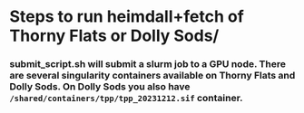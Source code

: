 # Steps to run heimdall+fetch of Thorny Flats or Dolly Sods/


### submit_script.sh will submit a slurm job to a GPU node. There are several singularity containers available on Thorny Flats and Dolly Sods. On Dolly Sods you also have `/shared/containers/tpp/tpp_20231212.sif` container. 
